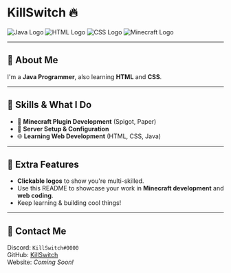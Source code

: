 # KillSwitch 🔥

![Java Logo](https://upload.wikimedia.org/wikipedia/en/3/30/Java_programming_language_logo.svg)
![HTML Logo](https://upload.wikimedia.org/wikipedia/commons/6/61/HTML5_logo_and_wordmark.svg)
![CSS Logo](https://upload.wikimedia.org/wikipedia/commons/d/d5/CSS3_logo_and_wordmark.svg)
![Minecraft Logo](https://upload.wikimedia.org/wikipedia/en/5/51/Minecraft_cover.png)

---

## 👋 About Me

I'm a **Java Programmer**, also learning **HTML** and **CSS**.

---

## 🚀 Skills & What I Do

- 🧩 **Minecraft Plugin Development** (Spigot, Paper)
- 🔧 **Server Setup & Configuration**
- 🌐 **Learning Web Development** (HTML, CSS, Java)

---

## 🌟 Extra Features

- **Clickable logos** to show you're multi-skilled.
- Use this README to showcase your work in **Minecraft development** and **web coding**.
- Keep learning & building cool things!

---

## 💬 Contact Me

Discord: `KillSwitch#0000`  
GitHub: [KillSwitch](https://github.com/YourUsername)  
Website: *Coming Soon!*

